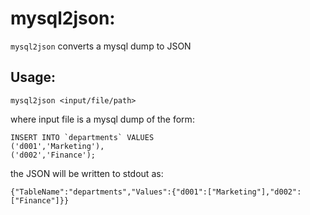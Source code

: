 mysql2json:
===========


`mysql2json` converts a mysql dump to JSON

Usage:
------

`mysql2json <input/file/path>`

where input file is a mysql dump of the form:

    INSERT INTO `departments` VALUES
    ('d001','Marketing'),
    ('d002','Finance');

the JSON will be written to stdout as:

    {"TableName":"departments","Values":{"d001":["Marketing"],"d002":["Finance"]}}
